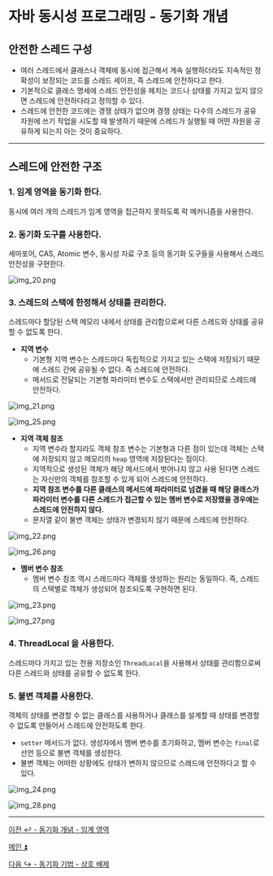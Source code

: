 # 자바 동시성 프로그래밍 - 동기화 개념

## 안전한 스레드 구성

- 여러 스레드에서 클래스나 객체에 동시에 접근해서 계속 실행하더라도 지속적인 정확성이 보장되는 코드를 스레드 세이프, 즉 스레드에 안전하다고 한다.
- 기본적으로 클래스 명세에 스레드 안전성을 헤치는 코드나 상태를 가지고 있지 않으면 스레드에 안전하다라고 정의할 수 있다.
- 스레드에 안전한 코드에는 경쟁 상태가 없으며 경쟁 상태는 다수의 스레드가 공유 자원에 쓰기 작업을 시도할 때 발생하기 때문에 스레드가 실행될 때 어떤 자원을
    공유하게 되는지 아는 것이 중요하다.

---

## 스레드에 안전한 구조

### 1. 임계 영역을 동기화 한다.

동시에 여러 개의 스레드가 임계 영역을 접근하지 못하도록 락 메커니즘을 사용한다.

### 2. 동기화 도구를 사용한다.

세마포어, CAS, Atomic 변수, 동시성 자료 구조 등의 동기화 도구들을 사용해서 스레드 안전성을 구현한다.

![img_20.png](image/img_20.png)

### 3. 스레드의 스택에 한정해서 상태를 관리한다.

스레드마다 할당된 스택 메모리 내에서 상태를 관리함으로써 다른 스레드와 상태를 공유할 수 없도록 한다.

- **지역 변수**
  - 기본형 지역 변수는 스레드마다 독립적으로 가지고 있는 스택에 저장되기 때문에 스레드 간에 공유될 수 없다. 즉 스레드에 안전하다.
  - 메서드로 전달되는 기본형 파라미터 변수도 스택에서만 관리되므로 스레드에 안전하다.

![img_21.png](image/img_21.png)

![img_25.png](image/img_25.png)

- **지역 객체 참조**
  - 지역 변수라 할지라도 객체 참조 변수는 기본형과 다른 점이 있는데 객체는 스택에 저장되지 않고 메모리의 `heap` 영역에 저장된다는 점이다.
  - 지역적으로 생성된 객체가 해당 메서드에서 벗어나지 않고 사용 된다면 스레드는 자신만의 객체를 참조할 수 있게 되어 스레드에 안전하다.
  - **지역 참조 변수를 다른 클래스의 메서드에 파라미터로 넘겼을 때 해당 클래스가 파라미터 변수를 다른 스레드가 접근할 수 있는 멤버 변수로 저장했을 경우에는
    스레드에 안전하지 않다.**
  - 문자열 같이 불변 객체는 상태가 변경되지 않기 때문에 스레드에 안전하다.

![img_22.png](image/img_22.png)

![img_26.png](image/img_26.png)

- **멤버 변수 참조**
  - 멤버 변수 참조 역시 스레드마다 객체를 생성하는 원리는 동일하다. 즉, 스레드의 스택별로 객체가 생성되어 참조되도록 구현하면 된다.

![img_23.png](image/img_23.png)

![img_27.png](image/img_27.png)

### 4. ThreadLocal 을 사용한다.

스레드마다 가지고 있는 전용 저장소인 `ThreadLocal`을 사용해서 상태를 관리함으로써 다른 스레드와 상태를 공유할 수 없도록 한다.

### 5. 불변 객체를 사용한다.

객체의 상태를 변경할 수 없는 클래스를 사용하거나 클래스를 설계할 때 상태를 변경할 수 없도록 만들어서 스레드에 안전하도록 한다.

- `setter` 메서드가 없다. 생성자에서 멤버 변수를 초기화하고, 멤버 변수는 `final`로 선언 등으로 불변 객체를 생성한다.
- 불변 객체는 어떠한 상황에도 상태가 변하지 않으므로 스레드에 안전하다고 할 수 있다.

![img_24.png](image/img_24.png)

![img_28.png](image/img_28.png)

---

[이전 ↩️ - 동기화 개념 - 임계 영역](https://github.com/genesis12345678/TIL/blob/main/Java/reactive/synchronization/%EA%B0%9C%EB%85%90/CriticalSection.md)

[메인 ⏫](https://github.com/genesis12345678/TIL/blob/main/Java/reactive/Main.md)

[다음 ↪️ - 동기화 기법 - 상호 배제](https://github.com/genesis12345678/TIL/blob/main/Java/reactive/synchronization/%EA%B8%B0%EB%B2%95/Mutex.md)